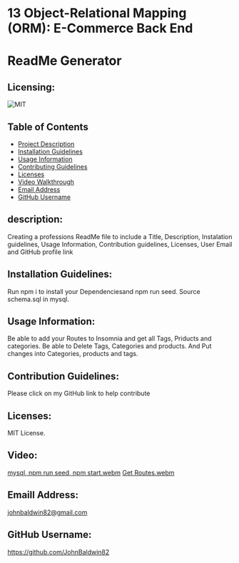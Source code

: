 # 13 Object-Relational Mapping (ORM): E-Commerce Back End
# ReadMe Generator


  ## Licensing:
  ![MIT](https://img.shields.io/badge/License-MIT-yellow.svg)

 
  ## Table of Contents
  - [Project Description](#Description)
  - [Installation Guidelines](#Installation)
  - [Usage Information](#Usage)
  - [Contributing Guidelines](#Contributing)
  - [Licenses](#License)
  - [Video Walkthrough](#Video)
  - [Email Address](#Email)
  - [GitHub Username](#Username)

 

  ## description:
  Creating a professions ReadMe file to include a Title, Description, Instalation guidelines, Usage Information, Contribution guidelines, Licenses, User Email and GitHub profile link

  ## Installation Guidelines:
  Run npm i to install your Dependenciesand npm run seed. Source schema.sql in mysql.

  ## Usage Information:
  Be able to add your Routes to Insomnia and get all Tags, Priducts and categories. Be able to Delete Tags, Categories and products. And Put changes into Categories, products and tags.

  ## Contribution Guidelines:
  Please click on my GitHub link to help contribute

  ## Licenses:
  MIT License.

  ## Video:
[mysql, npm run seed, npm start.webm](https://github.com/JohnBaldwin82/ORM-Ecommerce-Back-End/assets/124854286/f759faae-4cc2-4787-a3eb-558bc8b665e0)
[Get Routes.webm](https://github.com/JohnBaldwin82/ORM-Ecommerce-Back-End/assets/124854286/be06fed1-144d-43d4-98cd-f7b4a614fdcb)


  ## Emaill Address:
  johnbaldwin82@gmail.com

  ## GitHub Username:
  https://github.com/JohnBaldwin82

